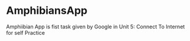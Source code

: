 # AmphibiansApp
Amphiibian App is fist task given by Google in Unit 5: Connect To Internet for self Practice
